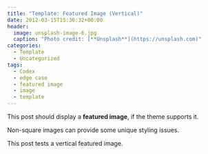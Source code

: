 ```yaml
---
title: "Template: Featured Image (Vertical)"
date: 2012-03-15T15:36:32+00:00
header:
  image: unsplash-image-6.jpg
  caption: "Photo credit: [**Unsplash**](https://unsplash.com)"
categories:
  - Template
  - Uncategorized
tags:
  - Codex
  - edge case
  - featured image
  - image
  - template
---
```

This post should display a **featured image**, if the theme supports it.

Non-square images can provide some unique styling issues.

This post tests a vertical featured image.